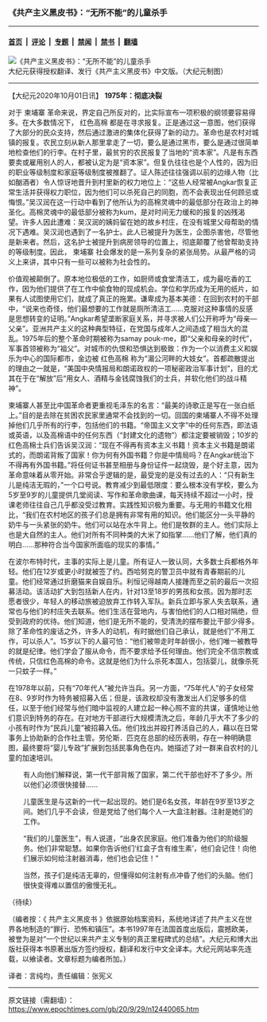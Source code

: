 ### 《共产主义黑皮书》：“无所不能”的儿童杀手

---

#### [首页](../../../..?n12440065) &nbsp;|&nbsp; [评论](../../../../../epoch-comment?n12440065) &nbsp;|&nbsp; [专题](../../../../../epoch-special?n12440065) &nbsp;|&nbsp; [禁闻](../../../../../epoch-news?n12440065) &nbsp;|&nbsp; [禁书](../../../../../books?n12440065) &nbsp;|&nbsp; [翻墙](https://github.com/gfw-breaker/nogfw/blob/master/README.md?n12440065)


<div><img alt="《共产主义黑皮书》：“无所不能”的儿童杀手" class="attachment-djy_600_400 size-djy_600_400 wp-post-image" src="https://i.epochtimes.com/assets/uploads/2017/12/dcbb5ad1ea37934a168afd29d68d142e-600x400.jpg"/>
<div class="caption">
 大纪元获得授权翻译、发行《共产主义黑皮书》中文版。（大纪元制图）
</div></div><hr/><div class="post_content" id="artbody" itemprop="articleBody">
 <!-- article content begin -->
 <p>
  【大纪元2020年10月01日讯】
  <strong>
   1975年：彻底决裂
  </strong>
 </p>
 <p>
  对于
  <ok href="https://www.epochtimes.com/gb/tag/%E6%9F%AC%E5%9F%94%E5%AF%A8.html">
   柬埔寨
  </ok>
  革命来说，界定自己所反对的，比实际宣布一项积极的纲领要容易得多。在大多数情况下，
  <ok href="https://www.epochtimes.com/gb/tag/%E7%BA%A2%E8%89%B2%E9%AB%98%E6%A3%89.html">
   红色高棉
  </ok>
  都是在寻求报复。正是通过这一意图，他们获得了大部分的民众支持，然后通过激进的集体化获得了新的动力。革命也是农村对城镇的报复。农民立刻从新人那里拿走了一切，要么是通过黑市，要么是通过很简单地检查他们的行李。在村子里，最贫穷的农民报复了当地的“资本家”。凡是有东西要卖或雇用别人的人，都被认定为是“资本家”。但复仇往往也是个人性的，因为旧的职业等级制度和家庭等级制度被推翻了。证人陈述往往强调以前的边缘人物（比如酗酒者）令人惊讶地晋升到村里新的权力地位上：“这些人经常被Angkar恢复正常生活并获得权力职位，因为他们可以杀死自己的同胞，而不会表现出任何顾忌或悔恨。”吴汉润在这一行动中看到了他所认为的高棉灵魂中的最低部分在政治上的神圣化。高棉灵魂中的最低部分被称为kum，是对时间无力缓和的报复的凶残渴望。许多人因此遭难：吴汉润的姨妈留在她的故乡村庄，在没有城里父母帮助的情况下遇难。吴汉润也遇到了一名护士。此人已被提升为医生，企图杀害他，尽管他是新来者。然后，这名护士被提升到病房领导的位置上，彻底颠覆了他曾帮助支持的等级制度。因此，
  <ok href="https://www.epochtimes.com/gb/tag/%E6%9F%AC%E5%9F%94%E5%AF%A8.html">
   柬埔寨
  </ok>
  社会爆发的是一系列复杂的紧张局势。从最严格的词义上来讲，其中只有一些可以被称为社会性的。
 </p>
 <p>
  价值观被颠倒了。原本地位极低的工作，如厨师或食堂清洁工，成为最吃香的工作，因为他们提供了在工作中偷食物的现成机会。学位和学历成为无用的纸片，如果有人试图使用它们，就成了真正的拖累。谦卑成为基本美德：在回到农村的干部中，“说来也奇怪，他们最想要的工作就是厕所清洁工……克服对这种事情的反感是思想转变的证明。”Angkar希望垄断家庭关系，并寻求被人们公开称呼为“母亲—父亲”。亚洲共产主义的这种典型特征，在党国与成年人之间造成了相当大的混乱。1975年后的整个革命时期被称为samay pouk-me，即“父亲和母亲的时代”，军事首领被称为“祖父”。对城市的仇恨和恐惧达到极致：作为一个以消费主义和娱乐为中心的国际都市，金边被
  <ok href="https://www.epochtimes.com/gb/tag/%E7%BA%A2%E8%89%B2%E9%AB%98%E6%A3%89.html">
   红色高棉
  </ok>
  称为“湄公河畔的大妓女”。首都疏散提出的理由之一就是，“美国中央情报局和朗诺政权的一项秘密政治军事计划”，目的尤其在于在“解放”后“用女人、酒精与金钱腐蚀我们的士兵，并软化他们的战斗精神”。
 </p>
 <p>
  柬埔寨人甚至比中国革命者更重视毛泽东的名言：“最美的诗歌正是写在一张白纸上。”目的是去除在贫困农民家里通常不会找到的一切。回国的柬埔寨人不得不处理掉他们几乎所有的行李，包括他们的书籍。“帝国主义文字”中的任何东西，即法语或英语，以及高棉语中的任何东西（“封建文化的遗物”）都注定要被销毁；10岁的红色高棉士兵们告诉吴汉润：“现在不得再有资本主义书籍！资本主义书籍是朗诺式的，而朗诺背叛了国家！你为何有外国书籍？你是中情局吗？在Angkar统治下不得再有外国书籍。”将任何证书甚至相册与身份证件一起烧毁，是个好主意，因为革命意味着从零开始。非常合乎逻辑的是，最受宠的是没有过去的人：“只有新生儿是纯洁无瑕的，”一个口号说。教育减少到最低限度：要么根本没有学校，要么为5岁至9岁的儿童提供几堂阅读、写作和革命歌曲课，每天持续不超过一小时，授课老师往往自己几乎都没受过教育。实践性知识极为重要。与无用的书籍文化相比，“我们在农村地区的孩子们总是拥有非常有用的知识。他们能区分一头平静的奶牛与一头紧张的奶牛。他们可以站在水牛背上。他们是牧群的主人。他们实际上也是大自然的主人。他们对所有不同种类的大米了如指掌……他们了解，他们真的明白……那种符合当今国家所面临的现实的事情。”
 </p>
 <p>
  在波尔布特时代，主事的实际上是儿童。所有证人一致认同，大多数士兵都格外年轻。他们在12岁或更小时就被签了约。西哈努克的警卫员中就有青春期前的儿童。他们经常通过折磨猫来自娱自乐。利恒记得越南人接踵而至之前的最后一次招募活动。该活动扩大到包括新人在内，针对13至18岁的男孩和女孩。因为那时志愿者很少，年轻人的移动旅被迫放弃工作转入军队。新兵立即与家人失去联系，通常也与他们的村庄失去联系。他们生活在营地内，与害怕他们的人口相对隔绝，但受到政府的优待。他们知道，他们是无所不能的，受清洗的摆布要比干部少得多。除了革命性的废话之外，许多人的动机，有时据他们自己承认，就是他们“不用工作，可以杀人”。15岁以下的人最可怕：“他们被带走时年龄很小，他们唯一被教导的就是纪律。他们学会了服从命令，而不要求给予任何理由。他们完全不信宗教或传统，只信红色高棉的命令。这就是他们为什么杀死本国人，包括婴儿，就像杀死一只蚊子一样。”
 </p>
 <p>
  在1978年以前，只有“70年代人”被允许当兵。另一方面，“75年代人”的子女经常在8、9岁时作为特务被招募入伍；但是，该政权却没有激发出人们足够多的信任，以至于他们经常与他们暗中监视的人建立起一种心照不宣的共谋，谨慎地让他们意识到特务的存在。在对地方干部进行大规模清洗之后，年龄几乎大不了多少的小孩有时作为“民兵儿童”被招募入伍。他们找出并殴打养活自己的人，藉以在日常事务上协助新的合作社主管。劳伦斯．匹克在总部的经历表明，存在一种明确意图，最终要将“婴儿专政”扩展到包括民事角色在内。她描述了对一群来自农村的儿童的加速培训。
 </p>
 <p style="padding-left: 30px;">
  有人向他们解释说，第一代干部背叛了国家，第二代干部也好不了多少。所以他们必须很快接替……
 </p>
 <p style="padding-left: 30px;">
  儿童医生是与这新的一代一起出现的。她们是6名女孩，年龄在9岁至13岁之间。她们几乎不会读，但是党给了他们每个人一大盒注射器。注射是她们的工作。
 </p>
 <p style="padding-left: 30px;">
  “我们的儿童医生”，有人说道，“出身农民家庭。他们准备为他们的阶级服务。他们非常聪慧。如果你告诉他们‘红盒子含有维生素’，他们会记住！向他们展示如何给注射器消毒，他们也会记住！”
 </p>
 <p style="padding-left: 30px;">
  当然，孩子们是纯洁无辜的，但懂得如何注射有点冲昏了他们的头脑。他们很快变得难以置信的傲慢无礼。
 </p>
 <p>
  （待续）
 </p>
 <p>
  （编者按：《
  <ok href="https://www.epochtimes.com/gb/tag/%E5%85%B1%E4%BA%A7%E4%B8%BB%E4%B9%89%E9%BB%91%E7%9A%AE%E4%B9%A6.html">
   共产主义黑皮书
  </ok>
  》依据原始档案资料，系统地详述了共产主义在世界各地制造的“罪行、恐怖和镇压”。本书1997年在法国首度出版后，震撼欧美，被誉为是对“一个世纪以来共产主义专制的真正里程碑式的总结”。大纪元和博大出版社获得本书原著出版方签约授权，翻译和发行中文全译本。大纪元网站率先连载，以飨读者。文章标题为编者所加。）
 </p>
 <p>
  译者：言纯均，责任编辑：张宪义
 </p>
 <!-- article content end -->
 <div id="below_article_ad">
 </div>
</div>


---

原文链接（需翻墙）：https://www.epochtimes.com/gb/20/9/29/n12440065.htm